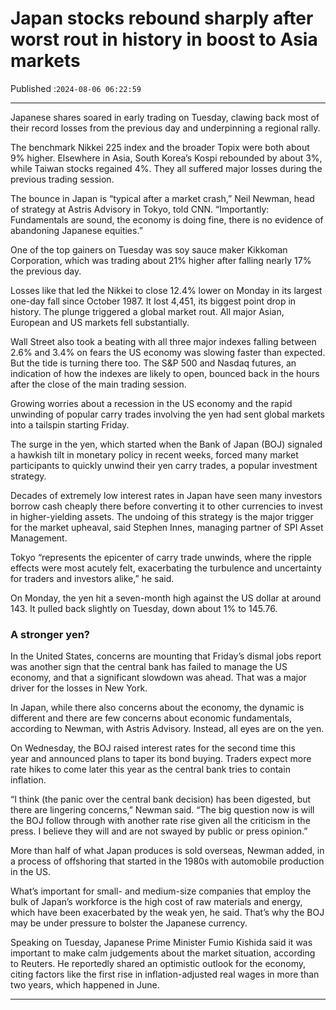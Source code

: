 # Japan stocks rebound sharply after worst rout in history in boost to Asia markets

Published :`2024-08-06 06:22:59`

---

Japanese shares soared in early trading on Tuesday, clawing back  most of their record losses from the previous day and underpinning a regional rally.

The benchmark Nikkei 225 index and the broader Topix were both about 9% higher. Elsewhere in Asia, South Korea’s Kospi rebounded by about 3%, while Taiwan stocks regained 4%. They all suffered major losses during the previous trading session.

The bounce in Japan is “typical after a market crash,” Neil Newman, head of strategy at Astris Advisory in Tokyo, told CNN. “Importantly: Fundamentals are sound, the economy is doing fine, there is no evidence of abandoning Japanese equities.”

One of the top gainers on Tuesday was soy sauce maker Kikkoman Corporation, which was trading about 21% higher after falling nearly 17% the previous day.

Losses like that led the Nikkei to close 12.4% lower on Monday in its largest one-day fall since October 1987. It lost 4,451, its biggest point drop in history. The plunge triggered a global market rout. All major Asian, European and US markets fell substantially.

Wall Street also took a beating with all three major indexes falling between 2.6% and 3.4% on fears the US economy was slowing faster than expected. But the tide is turning there too. The S&P 500 and Nasdaq futures, an indication of how the indexes are likely to open, bounced back in the hours after the close of the main trading session.

Growing worries about a recession in the US economy and the rapid unwinding of popular carry trades involving the yen had sent global markets into a tailspin starting Friday.

The surge in the yen, which started when the Bank of Japan (BOJ) signaled a hawkish tilt in monetary policy in recent weeks, forced many market participants to quickly unwind their yen carry trades, a popular investment strategy.

Decades of extremely low interest rates in Japan have seen many investors borrow cash cheaply there before converting it to other currencies to invest in higher-yielding assets. The undoing of this strategy is the major trigger for the market upheaval, said Stephen Innes, managing partner of SPI Asset Management.

Tokyo “represents the epicenter of carry trade unwinds, where the ripple effects were most acutely felt, exacerbating the turbulence and uncertainty for traders and investors alike,” he said.

On Monday, the yen hit a seven-month high against the US dollar at around 143. It pulled back slightly on Tuesday, down about 1% to 145.76.

### A stronger yen?

In the United States, concerns are mounting that Friday’s dismal jobs report was another sign that the central bank has failed to manage the US economy, and that a significant slowdown was ahead. That was a major driver for the losses in New York.

In Japan, while there also concerns about the economy, the dynamic is different and there are few concerns about economic fundamentals, according to Newman, with Astris Advisory. Instead, all eyes are on the yen.

On Wednesday, the BOJ raised interest rates for the second time this year and announced plans to taper its bond buying. Traders expect more rate hikes to come later this year as the central bank tries to contain inflation.

“I think (the panic over the central bank decision) has been digested, but there are lingering concerns,” Newman said. “The big question now is will the BOJ follow through with another rate rise given all the criticism in the press. I believe they will and are not swayed by public or press opinion.”

More than half of what Japan produces is sold overseas, Newman added, in a process of offshoring that started in the 1980s with automobile production in the US.

What’s important for small- and medium-size companies that employ the bulk of Japan’s workforce is the high cost of raw materials and energy, which have been exacerbated by the weak yen, he said. That’s why the BOJ may be under pressure to bolster the Japanese currency.

Speaking on Tuesday, Japanese Prime Minister Fumio Kishida said it was important to make calm judgements about the market situation, according to Reuters. He reportedly shared an optimistic outlook for the economy, citing factors like the first rise in inflation-adjusted real wages in more than two years, which happened in June.

---


